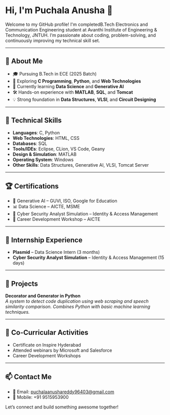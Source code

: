 # Hi, I'm Puchala Anusha 👋
Welcome to my GitHub profile! I'm completedB.Tech Electronics and Communication Engineering student at Avanthi Institute of Engineering & Technology, JNTUH. I’m passionate about coding, problem-solving, and continuously improving my technical skill set.

---

## 🚀 About Me

- 🎓 Pursuing B.Tech in ECE (2025 Batch)
- 🔭 Exploring **C Programming**, **Python**, and **Web Technologies**
- 🌱 Currently learning **Data Science** and **Generative AI**
- 🛠️ Hands-on experience with **MATLAB**, **SQL**, and **Tomcat**
- 💡 Strong foundation in **Data Structures**, **VLSI**, and **Circuit Designing**

---

## 🧠 Technical Skills

- **Languages**: C, Python  
- **Web Technologies**: HTML, CSS  
- **Databases**: SQL  
- **Tools/IDEs**: Eclipse, CLion, VS Code, Geany  
- **Design & Simulation**: MATLAB
- **Operating System**: Windows  
- **Other Skills**: Data Structures, Generative AI, VLSI, Tomcat Server

---

## 🏆 Certifications

- 🧠 Generative AI – GUVI, ISO, Google for Education  
- 📊 Data Science – AICTE, MSME  
- 🧰 Cyber Security Analyst Simulation – Identity & Access Management  
- 🚀 Career Development Workshop – AICTE  

---

## 💼 Internship Experience

- **Plasmid** – Data Science Intern (3 months)  
- **Cyber Security Analyst Simulation** – Identity & Access Management (15 days)

---

## 📌 Projects

**Decorator and Generator in Python**  
*A system to detect code duplication using web scraping and speech similarity comparison. Combines Python with basic machine learning techniques.*

---

## 🎤 Co-Curricular Activities

- Certificate on Inspire Hyderabad
- Attended webinars by Microsoft and Salesforce
- Career Development Workshops

---

## 📫 Contact Me

- 📧 Email: puchalaanushareddy96403@gmail.com  
- 📱 Mobile: +91 9515953900  

Let’s connect and build something awesome together!

